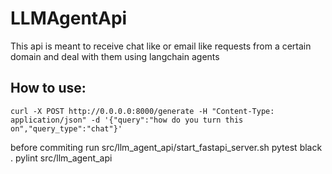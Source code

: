 # LLMAgentApi
This api is meant to receive chat like or email like requests from a certain domain and deal with them using langchain agents


## How to use:
```
curl -X POST http://0.0.0.0:8000/generate -H "Content-Type: application/json" -d '{"query":"how do you turn this on","query_type":"chat"}'
```


before commiting run 
src/llm_agent_api/start_fastapi_server.sh
pytest
black . 
pylint src/llm_agent_api